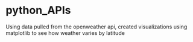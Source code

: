 # python_APIs

Using data pulled from the openweather api, created visualizations using matplotlib to see how weather varies by latitude
